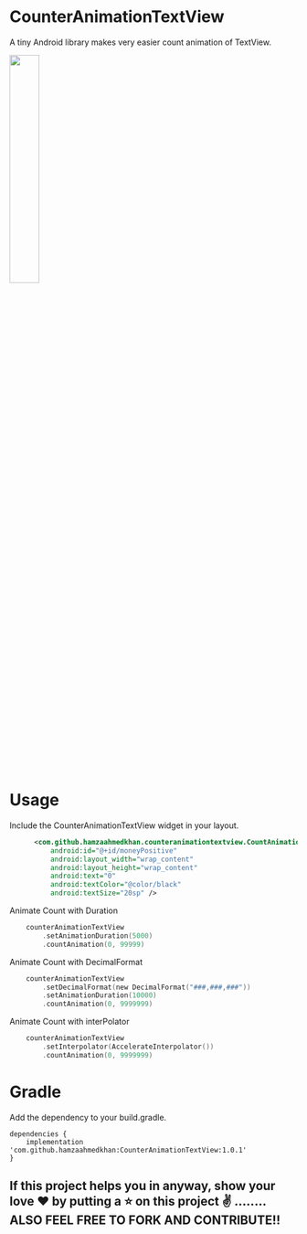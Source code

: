 # CounterAnimationTextView
A tiny Android library makes very easier count animation of TextView.

<img src="demo/demo.gif" width="32%">

# Usage
Include the CounterAnimationTextView widget in your layout.
```xml
      <com.github.hamzaahmedkhan.counteranimationtextview.CountAnimationTextView
          android:id="@+id/moneyPositive"
          android:layout_width="wrap_content"
          android:layout_height="wrap_content"
          android:text="0"
          android:textColor="@color/black"
          android:textSize="20sp" />
```
Animate Count with Duration
```Kotlin
    counterAnimationTextView
        .setAnimationDuration(5000)
        .countAnimation(0, 99999)
```
Animate Count with DecimalFormat
```Kotlin
    counterAnimationTextView
        .setDecimalFormat(new DecimalFormat("###,###,###"))
        .setAnimationDuration(10000)
        .countAnimation(0, 9999999)
```
Animate Count with interPolator
```Kotlin
    counterAnimationTextView
        .setInterpolator(AccelerateInterpolator())
        .countAnimation(0, 9999999)
```

# Gradle

Add the dependency to your build.gradle.

```
dependencies {
	implementation 'com.github.hamzaahmedkhan:CounterAnimationTextView:1.0.1'
}
```


## If this project helps you in anyway, show your love :heart: by putting a :star: on this project :v: ........ ALSO FEEL FREE TO FORK AND CONTRIBUTE!!
